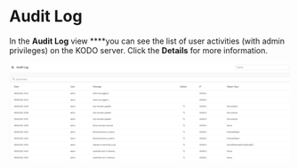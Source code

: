 # Audit Log

In the **Audit Log** view ****you can see the list of user activities \(with admin privileges\) on the KODO server.  Click the **Details** for more information.

![](../../.gitbook/assets/image%20%28169%29.png)

